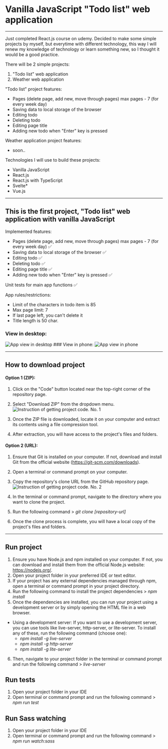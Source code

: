 # Vanilla JavaScript "Todo list" web application

---

Just completed React.js course on udemy. Decided to make some simple projects by myself, but everytime with different technology, this way I will renew my knowledge of technology or learn something new, so I thought it would be a good practice.

There will be 2 simple projects:

1. "Todo list" web application
2. Weather web application

"Todo list" project features:

- Pages (delete page, add new, move through pages) max pages - 7 (for every week day)
- Saving data to local storage of the browser
- Editing todo
- Deleting todo
- Editing page title
- Adding new todo when "Enter" key is pressed

Weather application project features:

- soon..

Technologies I will use to build these projects:

- Vanilla JavaScript
- React.js
- React.js with TypeScript
- Svelte\*
- Vue.js

---

## This is the first project, "Todo list" web application with vanilla JavaScript

Implemented features:

- Pages (delete page, add new, move through pages) max pages - 7 (for every week day) :white_check_mark:
- Saving data to local storage of the browser :white_check_mark:
- Editing todo :white_check_mark:
- Deleting todo :white_check_mark:
- Editing page title :white_check_mark:
- Adding new todo when "Enter" key is pressed :white_check_mark:

Unit tests for main app functions :white_check_mark:

App rules/restrictions:

- Limit of the characters in todo item is 85
- Max page limit: 7
- If last page left, you can't delete it
- Title length is 50 char.

### View in desktop:

<img src="https://i.ibb.co/phN4hfJ/todoapp.jpg" alt="App view in desktop" border="0" />
### View in phone:
<img src="https://i.ibb.co/k193h9n/mobileview-1.jpg" alt="App view in phone" border="0" />

---

## How to download project

#### Option 1 (ZIP):

1.  Click on the "Code" button located near the top-right corner of the repository page.
2.  Select "Download ZIP" from the dropdown menu.
    <img src="https://i.ibb.co/7CM0q94/in2.jpg" alt="Instruction of getting project code. No. 1" border="0" />

3.  Once the ZIP file is downloaded, locate it on your computer and extract its contents using a file compression tool.
4.  After extraction, you will have access to the project's files and folders.

#### Option 2 (URL):

1. Ensure that Git is installed on your computer. If not, download and install Git from the official website (https://git-scm.com/downloads).
2. Open a terminal or command prompt on your computer.
3. Copy the repository's clone URL from the GitHub repository page.
   <img src="https://i.ibb.co/Lk808bm/in1.jpg" alt="Instruction of getting project code. No. 2" border="0" />

4. In the terminal or command prompt, navigate to the directory where you want to clone the project.
5. Run the following command > _git clone [repository-url]_
6. Once the clone process is complete, you will have a local copy of the project's files and folders.

---

## Run project

1. Ensure you have Node.js and npm installed on your computer. If not, you can download and install them from the official Node.js website: https://nodejs.org/.
2. Open your project folder in your preferred IDE or text editor.
3. If your project has any external dependencies managed through npm, open a terminal or command prompt in your project directory.
4. Run the following command to install the project dependencies > _npm install_
5. Once the dependencies are installed, you can run your project using a development server or by simply opening the HTML file in a web browser.

- Using a development server: If you want to use a development server, you can use tools like live-server, http-server, or lite-server. To install any of these, run the following command (choose one):
  - _npm install -g live-server_
  - _npm install -g http-server_
  - _npm install -g lite-server_

6.  Then, navigate to your project folder in the terminal or command prompt and run the following command > _live-server_

## Run tests

1. Open your project folder in your IDE
2. Open terminal or command prompt and run the following command > _npm run test_

## Run Sass watching

1. Open your project folder in your IDE
2. Open terminal or command prompt and run the following command > _npm run watch:sass_
